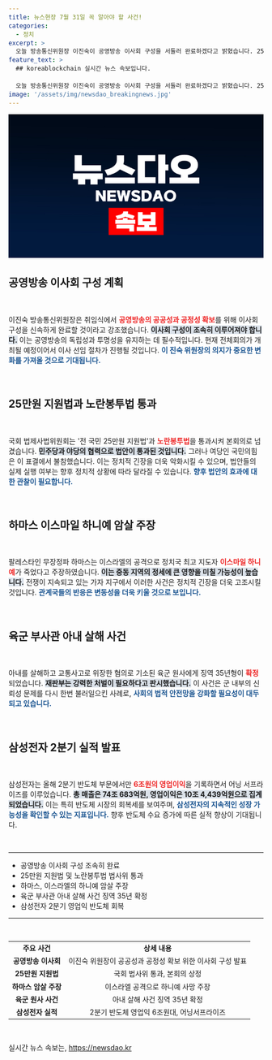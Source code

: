 ```yaml
---
title: 뉴스현장 7월 31일 꼭 알아야 할 사건!
categories:
  - 정치
excerpt: >
  오늘 방송통신위원장 이진숙이 공영방송 이사회 구성을 서둘러 완료하겠다고 밝혔습니다. 25만원 지원법과 노란봉투법이 국회 법사위를 통과하며 정치적 갈등이 심화되고 있습니다. 중동에서는 하마스가 이란에서 하니예의 암살을 주장하며 긴장이 고조되고 있습니다.
feature_text: >
  ## koreablockchain 실시간 뉴스 속보입니다.

  오늘 방송통신위원장 이진숙이 공영방송 이사회 구성을 서둘러 완료하겠다고 밝혔습니다. 25만원 지원법과 노란봉투법이 국회 법사위를 통과하며 정치적 갈등이 심화되고 있습니다. 중동에서는 하마스가 이란에서 하니예의 암살을 주장하며 긴장이 고조되고 있습니다.
image: '/assets/img/newsdao_breakingnews.jpg'
---
```


<p><img src="/assets/img/newsdao_breakingnews.jpg" alt="koreablockchain 속보" /></p>

<h2 data-ke-size="size26">공영방송 이사회 구성 계획</h2>

<p data-ke-size="size16">&nbsp;</p>

<p>이진숙 방송통신위원장은 취임식에서 <b><span style="color: #ee2323;">공영방송의 공공성과 공정성 확보</span></b>를 위해 이사회 구성을 신속하게 완료할 것이라고 강조했습니다. <b><span style="background-color: #21538527;">이사회 구성이 조속히 이루어져야 합니다.</span></b> 이는 공영방송의 독립성과 투명성을 유지하는 데 필수적입니다. 현재 전체회의가 개최될 예정이어서 이사 선임 절차가 진행될 것입니다. <b><span style="color: #1a5490;">이 진숙 위원장의 의지가 중요한 변화를 가져올 것으로 기대됩니다.</span></b></p>

<p data-ke-size="size16">&nbsp;</p>

<h2 data-ke-size="size26">25만원 지원법과 노란봉투법 통과</h2>

<p data-ke-size="size16">&nbsp;</p>

<p>국회 법제사법위원회는 '전 국민 25만원 지원법'과 <b><span style="color: #ee2323;">노란봉투법</span></b>을 통과시켜 본회의로 넘겼습니다. <b><span style="background-color: #21538527;">민주당과 야당의 협력으로 법안이 통과된 것입니다.</span></b> 그러나 여당인 국민의힘은 이 표결에서 불참했습니다. 이는 정치적 긴장을 더욱 악화시킬 수 있으며, 법안들의 실제 실행 여부는 향후 정치적 상황에 따라 달라질 수 있습니다. <b><span style="color: #1a5490;">향후 법안의 효과에 대한 관찰이 필요합니다.</span></b></p>

<p data-ke-size="size16">&nbsp;</p>

<h2 data-ke-size="size26">하마스 이스마일 하니예 암살 주장</h2>

<p data-ke-size="size16">&nbsp;</p>

<p>팔레스타인 무장정파 하마스는 이스라엘의 공격으로 정치국 최고 지도자 <b><span style="color: #ee2323;">이스마일 하니예</span></b>가 죽었다고 주장하였습니다. <b><span style="background-color: #21538527;">이는 중동 지역의 정세에 큰 영향을 미칠 가능성이 높습니다.</span></b> 전쟁이 지속되고 있는 가자 지구에서 이러한 사건은 정치적 긴장을 더욱 고조시킬 것입니다. <b><span style="color: #1a5490;">관계국들의 반응은 변동성을 더욱 키울 것으로 보입니다.</span></b></p>

<p data-ke-size="size16">&nbsp;</p>

<h2 data-ke-size="size26">육군 부사관 아내 살해 사건</h2>

<p data-ke-size="size16">&nbsp;</p>

<p>아내를 살해하고 교통사고로 위장한 혐의로 기소된 육군 원사에게 징역 35년형이 <b><span style="color: #ee2323;">확정</span></b>되었습니다. <b><span style="background-color: #21538527;">재판부는 강력한 처벌이 필요하다고 판시했습니다.</span></b> 이 사건은 군 내부의 신뢰성 문제를 다시 한번 불러일으킨 사례로, <b><span style="color: #1a5490;">사회의 법적 안전망을 강화할 필요성이 대두되고 있습니다.</span></b></p>

<p data-ke-size="size16">&nbsp;</p>

<h2 data-ke-size="size26">삼성전자 2분기 실적 발표</h2>

<p data-ke-size="size16">&nbsp;</p>

<p>삼성전자는 올해 2분기 반도체 부문에서만 <b><span style="color: #ee2323;">6조원의 영업이익</span></b>을 기록하면서 어닝 서프라이즈를 이루었습니다. <b><span style="background-color: #21538527;">총 매출은 74조 683억원, 영업이익은 10조 4,439억원으로 집계되었습니다.</span></b> 이는 특히 반도체 시장의 회복세를 보여주며, <b><span style="color: #1a5490;">삼성전자의 지속적인 성장 가능성을 확인할 수 있는 지표입니다.</span></b> 향후 반도체 수요 증가에 따른 실적 향상이 기대됩니다.</p>

<p data-ke-size="size16">&nbsp;</p>

<hr>

<ul>
    <li>공영방송 이사회 구성 조속히 완료</li>
    <li>25만원 지원법 및 노란봉투법 법사위 통과</li>
    <li>하마스, 이스라엘의 하니예 암살 주장</li>
    <li>육군 부사관 아내 살해 사건 징역 35년 확정</li>
    <li>삼성전자 2분기 영업익 반도체 회복</li>
</ul>

<hr>

<p data-ke-size="size16">&nbsp;</p>

<table style="width: 100%; border-collapse: collapse;">
    <tr>
        <td style="text-align: center; height: 17px;"><b>주요 사건</b></td>
        <td style="text-align: center; height: 17px;"><b>상세 내용</b></td>
    </tr>
    <tr>
        <td style="text-align: center; height: 17px;"><b>공영방송 이사회</b></td>
        <td style="text-align: center; height: 17px;">이진숙 위원장이 공공성과 공정성 확보 위한 이사회 구성 발표</td>
    </tr>
    <tr>
        <td style="text-align: center; height: 17px;"><b>25만원 지원법</b></td>
        <td style="text-align: center; height: 17px;">국회 법사위 통과, 본회의 상정</td>
    </tr>
    <tr>
        <td style="text-align: center; height: 17px;"><b>하마스 암살 주장</b></td>
        <td style="text-align: center; height: 17px;">이스라엘 공격으로 하니예 사망 주장</td>
    </tr>
    <tr>
        <td style="text-align: center; height: 17px;"><b>육군 원사 사건</b></td>
        <td style="text-align: center; height: 17px;">아내 살해 사건 징역 35년 확정</td>
    </tr>
    <tr>
        <td style="text-align: center; height: 17px;"><b>삼성전자 실적</b></td>
        <td style="text-align: center; height: 17px;">2분기 반도체 영업익 6조원대, 어닝서프라이즈</td>
    </tr>
</table>

<p data-ke-size="size16">&nbsp;</p>
실시간 뉴스 속보는, <a href="https://newsdao.kr" rel="dofollow">https://newsdao.kr</a>


